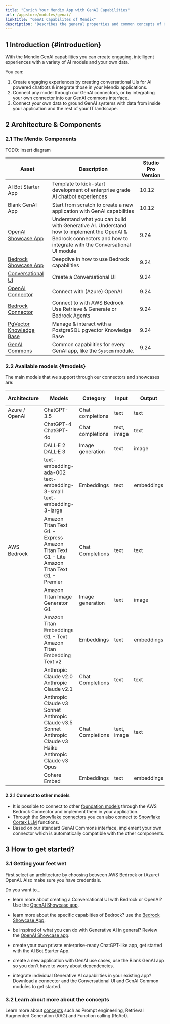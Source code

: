 ```yaml
---
title: "Enrich Your Mendix App with GenAI Capabilities"
url: /appstore/modules/genai/
linktitle: "GenAI Capabilites of Mendix"
description: "Describes the general properties and common concepts of Generative AI in the context of developing Mendix applications and illustrates the preferred way of leveraging platform-supported connectors in applications following the GenAI Commons patterns."
---
```


## 1 Introduction {#introduction}

With the Mendix GenAI capabilities you can create engaging, intelligent experiences with a variety of AI models and your own data.

You can:
1. Create engaging experiences by creating conversational UIs for AI powered chatbots & integrate those in your Mendix applications.
2. Connect any model through our GenAI connectors, or by integrating your own connector into our GenAI commons interface.
3. Connect your own data to ground GenAI systems with data from inside your application and the rest of your IT landscape.

## 2 Architecture & Components

### 2.1 The Mendix Components

TODO: insert diagram

| Asset | Description | Studio Pro Version |
|----------------------|------------------------------------|----------------|
| AI Bot Starter App | Template to kick-start development of enterprise grade AI chatbot experiences | 10.12 |
| Blank GenAI App | Start from scratch to create a new application with GenAI capabilities | 10.12 |
| [OpenAI Showcase App](https://marketplace.mendix.com/link/component/220475) | Understand what you can build with Generative AI. Understand how to implement the OpenAI & Bedrock connectors and how to integrate with the Conversational UI module  | 9.24 |
| [Bedrock Showcase App](https://marketplace.mendix.com/link/component/223535) | Deepdive in how to use Bedrock capabilities | 9.24 |
| [Conversational UI](/appstore/modules/genai/conversational-ui/) | Create a Conversational UI | 9.24 |
| [OpenAI Connector](/appstore/modules/openai-connector/) | Connect with (Azure) OpenAI | 9.24 |
| [Bedrock Connector](/appstore/modules/genai/bedrock/) | Connect to with AWS Bedrock<br />Use Retrieve & Generate or Bedrock Agents | 9.24 |
| [PgVector Knowledge Base](/appstore/modules/pgvector-knowledge-base/) | Manage & interact with a PostgreSQL pgvector Knowledge Base | 9.24 |
| [GenAI Commons](/appstore/modules/genai-commons/) | Common capabilities for every GenAI app, like the `System` module. | 9.24 |

### 2.2 Available models {#models}

The main models that we support through our connectors and showcases are:

| Architecture | Models | Category | Input | Output | Additional capabilities |
|--------------|---------------------|---------------------|-------------------|-----------|-------------------------|
| Azure / OpenAI | ChatGPT-3.5 | Chat completions | text | text | Function calling |
| | ChatGPT-4<br />ChatGPT-4o | Chat completions | text, image | text | Function calling |
| | DALL·E 2<br />DALL·E 3 | Image generation | text | image | |
| | text-embedding-ada-002<br />text-embedding-3-small<br />text-embedding-3-large	 | Embeddings | text | embeddings| |
| AWS Bedrock | Amazon Titan Text G1 - Express <br /> Amazon Titan Text G1 - Lite <br /> Amazon Titan Text G1 - Premier | Chat Completions | text | text | |
| | Amazon Titan Image Generator G1 | Image generation | text | image | |
| | Amazon Titan Embeddings G1 - Text <br /> Amazon Titan Embedding Text v2 | Embeddings | text | embeddings| |
| | Anthropic Claude v2.0 <br /> Anthropic Claude v2.1| Chat Completions | text | text |  |
| | Anthropic Claude v3 Sonnet <br /> Anthropic Claude v3.5 Sonnet <br /> Anthropic Claude v3 Haiku  <br /> Anthropic Claude v3 Opus | Chat Completions | text, image | text | Function calling |
| | Cohere Embed | Embeddings | text | embeddings| |

#### 2.2.1 Connect to other models
* It is possible to connect to other [foundation models](https://docs.aws.amazon.com/bedrock/latest/userguide/models-features.html) through the AWS Bedrock Connector and implement them in your application.
* Through the [Snowflake connectors](/appstore/snowflake-modules/) you can also connect to [Snowflake Cortex LLM](https://docs.snowflake.com/en/sql-reference/functions/complete-snowflake-cortex) functions.
* Based on our standard GenAI Commons interface, implement your own connector which is automatically compatible with the other components. 

## 3 How to get started?

### 3.1 Getting your feet wet

First select an architecture by choosing between AWS Bedrock or (Azure) OpenAI. Also make sure you have credentials.

Do you want to...
* learn more about creating a Conversational UI with Bedrock or OpenAI? Use the [OpenAI Showcase app](https://marketplace.mendix.com/link/component/220475).
* learn more about the specific capabilties of Bedrock? use the [Bedrock Showcase App](https://marketplace.mendix.com/link/component/223535).
* be inspired of what you can do with Generative AI in general? Review the [OpenAI Showcase app](https://marketplace.mendix.com/link/component/220475).

* create your own private enterprise-ready ChatGPT-like app, get started with the AI Bot Starter App.
* create a new application with GenAI use cases, use the Blank GenAI app so you don't have to worry about dependencies.
* integrate individual Generative AI capabilities in your existing app? Download a connector and the Conversational UI and GenAI Common modules to get started.

<!-- TODO: insert links -->

### 3.2 Learn about more about the concepts

Learn more about [concepts](/appstore/modules/genai/concepts/) such as Prompt engineering, Retrieval Augmented Generation (RAG) and Function calling (ReAct).
